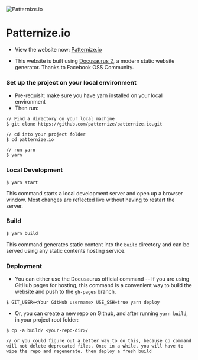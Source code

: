 ![Patternize.io](https://patternize.github.io/img/logo.png)

# Patternize.io

- View the website now: [Patternize.io](http://patternize.github.io/)

- This website is built using [Docusaurus 2](https://v2.docusaurus.io/), a modern static website generator. Thanks to Facebook OSS Community.

### Set up the project on your local environment
- Pre-requisit: make sure you have yarn installed on your local environment
- Then run:

```
// Find a directory on your local machine
$ git clone https://github.com/patternize/patternize.io.git

// cd into your project folder
$ cd patternize.io

// run yarn
$ yarn
```

### Local Development

```
$ yarn start
```

This command starts a local development server and open up a browser window. Most changes are reflected live without having to restart the server.

### Build

```
$ yarn build
```

This command generates static content into the `build` directory and can be served using any static contents hosting service.

### Deployment
- You can either use the Docusaurus official command -- If you are using GitHub pages for hosting, this command is a convenient way to build the website and push to the `gh-pages` branch.

```
$ GIT_USER=<Your GitHub username> USE_SSH=true yarn deploy
```

- Or, you can create a new repo on Github, and after running `yarn build`, in your project root folder:

```
$ cp -a build/ <your-repo-dir>/

// or you could figure out a better way to do this, because cp command will not delete deprecated files. Once in a while, you will have to wipe the repo and regenerate, then deploy a fresh build
```
